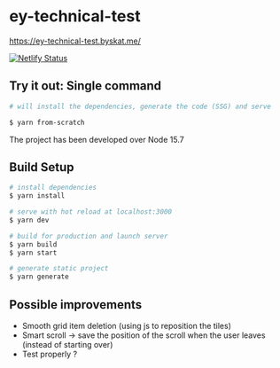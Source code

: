 # ey-technical-test

https://ey-technical-test.byskat.me/

[![Netlify Status](https://api.netlify.com/api/v1/badges/80f44b5b-6124-46a7-b86a-9c606c2157e3/deploy-status)](https://app.netlify.com/sites/ey-technical-test/deploys)

## Try it out: Single command

```bash
# will install the dependencies, generate the code (SSG) and serve

$ yarn from-scratch
```
The project has been developed over Node 15.7


## Build Setup

```bash
# install dependencies
$ yarn install

# serve with hot reload at localhost:3000
$ yarn dev

# build for production and launch server
$ yarn build
$ yarn start

# generate static project
$ yarn generate
```

## Possible improvements

- Smooth grid item deletion (using js to reposition the tiles)
- Smart scroll -> save the position of the scroll when the user leaves (instead of starting over)
- Test properly ?

